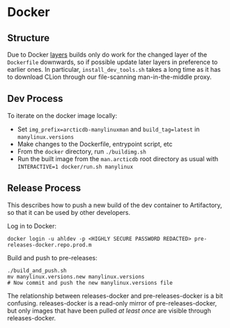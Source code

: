 # Docker

## Structure

Due to Docker [layers](https://docs.docker.com/storage/storagedriver/#images-and-layers) builds
only do work for the changed layer of the `Dockerfile` downwards, so if possible update later layers
in preference to earlier ones. In particular, `install_dev_tools.sh` takes a long time as it has to download CLion through our file-scanning man-in-the-middle proxy.

## Dev Process

To iterate on the docker image locally:
 * Set `img_prefix=arcticdb-manylinuxman` and `build_tag=latest` in `manylinux.versions`
 * Make changes to the Dockerfile, entrypoint script, etc
 * From the `docker` directory, run `./buildimg.sh`
 * Run the built image from the `man.arcticdb` root directory as usual with `INTERACTIVE=1 docker/run.sh manylinux`

## Release Process

This describes how to push a new build of the dev container to Artifactory, so that it can be used
by other developers.

Log in to Docker:

`docker login -u ahldev -p <HIGHLY SECURE PASSWORD REDACTED> pre-releases-docker.repo.prod.m`

Build and push to pre-releases:

```
./build_and_push.sh
mv manylinux.versions.new manylinux.versions
# Now commit and push the new manylinux.versions file
```

The relationship between releases-docker and pre-releases-docker is a bit confusing. releases-docker
is a read-only mirror of pre-releases-docker, but only images that have been pulled _at least once_ are
visible through releases-docker.


